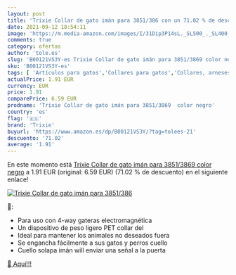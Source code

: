 ```yaml
---
layout: post
title: 'Trixie Collar de gato imán para 3851/386 con un 71.02 % de descuento'
date: 2021-09-12 18:54:11
image: 'https://m.media-amazon.com/images/I/31Dip3P14sL._SL500_._SL400_.jpg'
comments: true
category: ofertas
author: 'tole.es'
slug: 'B00121VS3Y-es Trixie Collar de gato imán para 3851/3869 color negro'
sku: 'B00121VS3Y-es'
tags: [ 'Artículos para gatos','Collares para gatos','Collares, arneses y correas para gatos','Productos para mascotas','collar','trixie', ]
actualPrice: 1.91 EUR
currency: EUR
price: 1.91
comparePrice: 6.59 EUR
prodname: 'Trixie Collar de gato imán para 3851/3869  color negro'
country: 'es'
flag: '🇪🇸'
brand: 'Trixie'
buyurl: 'https://www.amazon.es/dp/B00121VS3Y/?tag=tolees-21'
descuento: '71.02'
average: '1.91'
---
```


En este momento está [Trixie Collar de gato imán para 3851/3869  color negro](https://www.amazon.es/dp/B00121VS3Y/?tag=tolees-21) a 1.91 EUR (original: 6.59 EUR) (71.02 %  de descuento) en el siguiente enlace!

[![Trixie Collar de gato imán para 3851/386](https://m.media-amazon.com/images/I/31Dip3P14sL._SL500_._SL400_.jpg)](https://www.amazon.es/dp/B00121VS3Y/?tag=tolees-21)

🔎:

- Para uso con 4-way gateras electromagnética
- Un dispositivo de peso ligero PET collar del
- Ideal para mantener los animales no deseados fuera
- Se engancha fácilmente a sus gatos y perros cuello
- Cuello solapa imán will enviar una señal a la puerta

[🛒 Aquí!!!](https://www.amazon.es/dp/B00121VS3Y/?tag=tolees-21)
